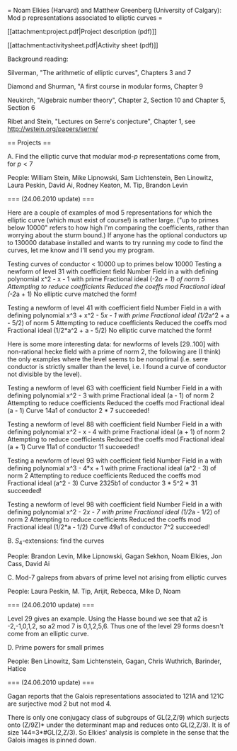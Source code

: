 = Noam Elkies (Harvard) and Matthew Greenberg (University of Calgary): Mod p representations associated to elliptic curves =

[[attachment:project.pdf|Project description (pdf)]]

[[attachment:activitysheet.pdf|Activity sheet (pdf)]]

Background reading:

Silverman, "The arithmetic of elliptic curves", Chapters 3 and 7

Diamond and Shurman, "A first course in modular forms, Chapter 9

Neukirch, "Algebraic number theory", Chapter 2, Section 10 and Chapter 5, Section 6

Ribet and Stein, "Lectures on Serre's conjecture", Chapter 1, see http://wstein.org/papers/serre/

== Projects ==

A. Find the elliptic curve that modular mod-$p$ representations come from, for $p < 7$

People: William Stein, Mike Lipnowski, Sam Lichtenstein, Ben Linowitz, Laura Peskin, David Ai, Rodney Keaton, M. Tip, Brandon Levin

=== (24.06.2010 update) ===

Here are a couple of examples of mod 5 representations for which the elliptic curve (which must exist of course!)
is rather large. ("up to primes below 10000" refers to how high I'm comparing the coefficients, rather
than worrying about the sturm bound.) If anyone has the optional conductors up to 130000 database installed
and wants to try running my code to find the curves, let me know and I'll send you my program.

Testing curves of conductor < 10000 up to primes below 10000
Testing a newform of level 31 with coefficient field Number Field in a with defining polynomial x^2 - x - 1 with prime Fractional ideal (-2*a + 1) of norm 5
Attempting to reduce coefficients
Reduced the coeffs mod Fractional ideal (-2*a + 1)
No elliptic curve matched the form!

Testing a newform of level 41 with coefficient field Number Field in a with defining polynomial x^3 + x^2 - 5*x - 1 with prime Fractional ideal (1/2*a^2 + a - 5/2) of norm 5
Attempting to reduce coefficients
Reduced the coeffs mod Fractional ideal (1/2*a^2 + a - 5/2)
No elliptic curve matched the form!

Here is some more interesting data: for newforms of levels [29..100] with non-rational hecke field with a prime of norm 2, the following are
(I think) the only examples where the level seems to be nonoptimal (i.e. serre conductor is strictly smaller than the level,
i.e. I found a curve of conductor not divisible by the level). 

Testing a newform of level 63 with coefficient field Number Field in a with defining polynomial x^2 - 3 with prime Fractional ideal (a - 1) of norm 2
Attempting to reduce coefficients
Reduced the coeffs mod Fractional ideal (a - 1)
Curve 14a1 of conductor 2 * 7 succeeded!

Testing a newform of level 88 with coefficient field Number Field in a with defining polynomial x^2 - x - 4 with prime Fractional ideal (a + 1) of norm 2
Attempting to reduce coefficients
Reduced the coeffs mod Fractional ideal (a + 1)
Curve 11a1 of conductor 11 succeeded!

Testing a newform of level 93 with coefficient field Number Field in a with defining polynomial x^3 - 4*x + 1 with prime Fractional ideal (a^2 - 3) of norm 2
Attempting to reduce coefficients
Reduced the coeffs mod Fractional ideal (a^2 - 3)
Curve 2325b1 of conductor 3 * 5^2 * 31 succeeded!

Testing a newform of level 98 with coefficient field Number Field in a with defining polynomial x^2 - 2*x - 7 with prime Fractional ideal (1/2*a - 1/2) of norm 2
Attempting to reduce coefficients
Reduced the coeffs mod Fractional ideal (1/2*a - 1/2)
Curve 49a1 of conductor 7^2 succeeded!

B. $S_4$-extensions: find the curves

People: Brandon Levin, Mike Lipnowski, Gagan Sekhon, Noam Elkies, Jon Cass, David Ai

C. Mod-7 galreps from abvars of prime level not arising from elliptic curves

People: Laura Peskin, M. Tip, Arijit, Rebecca, Mike D, Noam

=== (24.06.2010 update) ===

Level 29 gives an example.    Using the Hasse bound we see that
a2  is -2,-1,0,1,2, so a2  mod 7  is 0,1,2,5,6.    Thus one of the level 29 forms doesn't come from an elliptic curve.

D. Prime powers for small primes

People: Ben Linowitz, Sam Lichtenstein, Gagan, Chris Wuthrich, Barinder, Hatice

=== (24.06.2010 update) ===

Gagan reports that the Galois representations associated to 121A and 121C are surjective mod 2 but not mod 4.

There is only one conjugacy class of subgroups of GL(2,Z/9) which surjects onto (Z/9Z)* under the determinant map and reduces onto GL(2,Z/3).  It is of size 144=3*#GL(2,Z/3).  So Elkies' analysis is complete in the sense that the Galois images is pinned down.  
